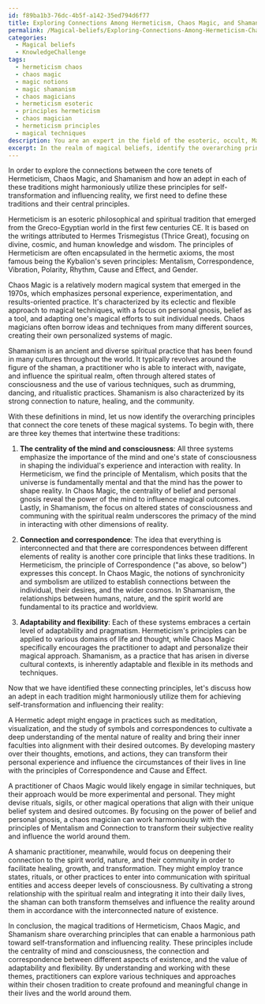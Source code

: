 ```yaml
---
id: f89ba1b3-76dc-4b5f-a142-35ed794d6f77
title: Exploring Connections Among Hermeticism, Chaos Magic, and Shamanism for Self-Transformation
permalink: /Magical-beliefs/Exploring-Connections-Among-Hermeticism-Chaos-Magic-and-Shamanism-for-Self-Transformation/
categories:
  - Magical beliefs
  - KnowledgeChallenge
tags:
  - hermeticism chaos
  - chaos magic
  - magic notions
  - magic shamanism
  - chaos magicians
  - hermeticism esoteric
  - principles hermeticism
  - chaos magician
  - hermeticism principles
  - magical techniques
description: You are an expert in the field of the esoteric, occult, Magical beliefs and Education. You are a writer of tests, challenges, books and deep knowledge on Magical beliefs for initiates and students to gain deep insights and understanding from. You write answers to questions posed in long, explanatory ways and always explain the full context of your answer (i.e., related concepts, formulas, examples, or history), as well as the step-by-step thinking process you take to answer the challenges. Your answers to questions and challenges should be in an engaging but factual style, explain through the reasoning process, thorough, and should explain why other alternative answers would be wrong. Summarize the key themes, ideas, and conclusions at the end.
excerpt: In the realm of magical beliefs, identify the overarching principles that connect the core tenets of Hermeticism, Chaos Magic, and Shamanism, and demonstrate how an adept in each of these traditions might harmoniously utilize these principles for achieving self-transformation and influencing their reality.
---
```

In order to explore the connections between the core tenets of Hermeticism, Chaos Magic, and Shamanism and how an adept in each of these traditions might harmoniously utilize these principles for self-transformation and influencing reality, we first need to define these traditions and their central principles.

Hermeticism is an esoteric philosophical and spiritual tradition that emerged from the Greco-Egyptian world in the first few centuries CE. It is based on the writings attributed to Hermes Trismegistus (Thrice Great), focusing on divine, cosmic, and human knowledge and wisdom. The principles of Hermeticism are often encapsulated in the hermetic axioms, the most famous being the Kybalion's seven principles: Mentalism, Correspondence, Vibration, Polarity, Rhythm, Cause and Effect, and Gender.

Chaos Magic is a relatively modern magical system that emerged in the 1970s, which emphasizes personal experience, experimentation, and results-oriented practice. It's characterized by its eclectic and flexible approach to magical techniques, with a focus on personal gnosis, belief as a tool, and adapting one's magical efforts to suit individual needs. Chaos magicians often borrow ideas and techniques from many different sources, creating their own personalized systems of magic.

Shamanism is an ancient and diverse spiritual practice that has been found in many cultures throughout the world. It typically revolves around the figure of the shaman, a practitioner who is able to interact with, navigate, and influence the spiritual realm, often through altered states of consciousness and the use of various techniques, such as drumming, dancing, and ritualistic practices. Shamanism is also characterized by its strong connection to nature, healing, and the community.

With these definitions in mind, let us now identify the overarching principles that connect the core tenets of these magical systems. To begin with, there are three key themes that intertwine these traditions:

1. **The centrality of the mind and consciousness**: All three systems emphasize the importance of the mind and one's state of consciousness in shaping the individual's experience and interaction with reality. In Hermeticism, we find the principle of Mentalism, which posits that the universe is fundamentally mental and that the mind has the power to shape reality. In Chaos Magic, the centrality of belief and personal gnosis reveal the power of the mind to influence magical outcomes. Lastly, in Shamanism, the focus on altered states of consciousness and communing with the spiritual realm underscores the primacy of the mind in interacting with other dimensions of reality.

2. **Connection and correspondence**: The idea that everything is interconnected and that there are correspondences between different elements of reality is another core principle that links these traditions. In Hermeticism, the principle of Correspondence ("as above, so below") expresses this concept. In Chaos Magic, the notions of synchronicity and symbolism are utilized to establish connections between the individual, their desires, and the wider cosmos. In Shamanism, the relationships between humans, nature, and the spirit world are fundamental to its practice and worldview.

3. **Adaptability and flexibility**: Each of these systems embraces a certain level of adaptability and pragmatism. Hermeticism's principles can be applied to various domains of life and thought, while Chaos Magic specifically encourages the practitioner to adapt and personalize their magical approach. Shamanism, as a practice that has arisen in diverse cultural contexts, is inherently adaptable and flexible in its methods and techniques.

Now that we have identified these connecting principles, let's discuss how an adept in each tradition might harmoniously utilize them for achieving self-transformation and influencing their reality:

A Hermetic adept might engage in practices such as meditation, visualization, and the study of symbols and correspondences to cultivate a deep understanding of the mental nature of reality and bring their inner faculties into alignment with their desired outcomes. By developing mastery over their thoughts, emotions, and actions, they can transform their personal experience and influence the circumstances of their lives in line with the principles of Correspondence and Cause and Effect.

A practitioner of Chaos Magic would likely engage in similar techniques, but their approach would be more experimental and personal. They might devise rituals, sigils, or other magical operations that align with their unique belief system and desired outcomes. By focusing on the power of belief and personal gnosis, a chaos magician can work harmoniously with the principles of Mentalism and Connection to transform their subjective reality and influence the world around them.

A shamanic practitioner, meanwhile, would focus on deepening their connection to the spirit world, nature, and their community in order to facilitate healing, growth, and transformation. They might employ trance states, rituals, or other practices to enter into communication with spiritual entities and access deeper levels of consciousness. By cultivating a strong relationship with the spiritual realm and integrating it into their daily lives, the shaman can both transform themselves and influence the reality around them in accordance with the interconnected nature of existence.

In conclusion, the magical traditions of Hermeticism, Chaos Magic, and Shamanism share overarching principles that can enable a harmonious path toward self-transformation and influencing reality. These principles include the centrality of mind and consciousness, the connection and correspondence between different aspects of existence, and the value of adaptability and flexibility. By understanding and working with these themes, practitioners can explore various techniques and approaches within their chosen tradition to create profound and meaningful change in their lives and the world around them.
